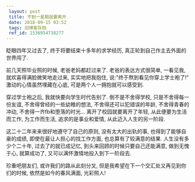 ```yaml
---
 layout: post
 title: 不到一星期就要离开
 date: 2018-09-15 03:52
 tags: 旧博客存档
 ref_id: 1536954738277
---
```

眨眼四年又过去了, 终于将要结束十多年的求学经历, 真正轮到自己作主去外面的世界闯了.



前几天照毕业照的时候, 老爸老妈都赶过来了. 老爸的表达方式很简单, 一看见我, 就欢喜得满脸微笑地走过来, 实实地把我抱住,
说:"终于熬到看见你穿上学士袍了!" 激动的心情虽然埋藏在心底, 可是两个人一拥抱就可以感受到.



穿过学士袍之后, 我就快要向学生时代告别了. 倒不是不舍得学校, 只是不舍得每一份友谊, 不舍得曾经的一些幼稚的想法, 不舍得还可以犯错误的年龄,
不舍得青春的冲动, 不舍得一齐fb和堕落的时光... 离开了校园就要离开了年轻, 从此便要为生活而工作, 为工作而生活, 追求的是事业和爱情,
从此迈入人生的另一阶段.



这二十二年来来很好地遵守了自己的原则, 没有太大的出轨的事, 也得到了能够自豪的成绩, 即使在最让人担心的找工作方面, 也总算有了较满意的结果.
人生没有多少个二十年, 过去了的就已成记忆, 到头来回顾的时候只要自己还能满意, 做到无愧于心, 就算成功了, 又可以满怀激情地投入到下一阶段去.



珍重吧朋友们, 或许我们的路从此刻分叉, 但是我希望在下一个交汇处又再见到你们的时候, 依然是如今的春风满面, 光彩照人!

